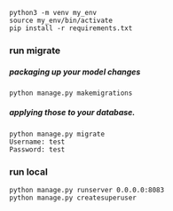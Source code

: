 
```
python3 -m venv my_env
source my_env/bin/activate
pip install -r requirements.txt
```

### run migrate
##### packaging up your model changes
```
python manage.py makemigrations 
```
##### applying those to your database.
```
python manage.py migrate 
Username: test
Password: test
```

### run local
```
python manage.py runserver 0.0.0.0:8083
python manage.py createsuperuser
```
